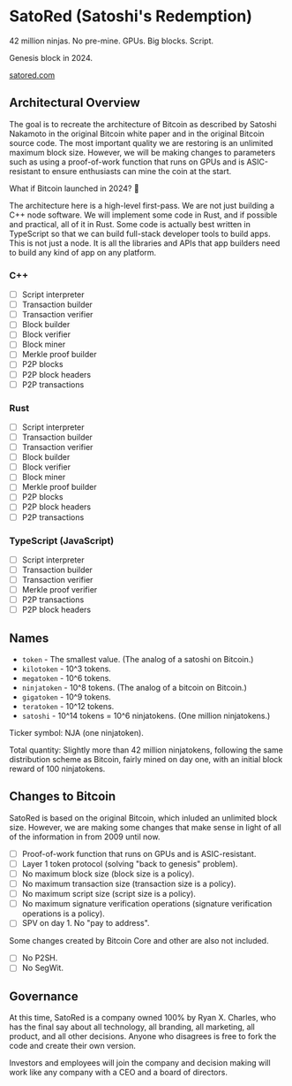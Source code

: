 # SatoRed (Satoshi's Redemption)

42 million ninjas. No pre-mine. GPUs. Big blocks. Script.

Genesis block in 2024.

[satored.com](https://satored.com)

## Architectural Overview

The goal is to recreate the architecture of Bitcoin as described by Satoshi
Nakamoto in the original Bitcoin white paper and in the original Bitcoin source
code. The most important quality we are restoring is an unlimited maximum block
size. However, we will be making changes to parameters such as using a
proof-of-work function that runs on GPUs and is ASIC-resistant to ensure
enthusiasts can mine the coin at the start.

What if Bitcoin launched in 2024? 🤔

The architecture here is a high-level first-pass. We are not just building a C++
node software. We will implement some code in Rust, and if possible and
practical, all of it in Rust. Some code is actually best written in TypeScript
so that we can build full-stack developer tools to build apps. This is not just
a node. It is all the libraries and APIs that app builders need to build any
kind of app on any platform.

### C++

- [ ] Script interpreter
- [ ] Transaction builder
- [ ] Transaction verifier
- [ ] Block builder
- [ ] Block verifier
- [ ] Block miner
- [ ] Merkle proof builder
- [ ] P2P blocks
- [ ] P2P block headers
- [ ] P2P transactions

### Rust

- [ ] Script interpreter
- [ ] Transaction builder
- [ ] Transaction verifier
- [ ] Block builder
- [ ] Block verifier
- [ ] Block miner
- [ ] Merkle proof builder
- [ ] P2P blocks
- [ ] P2P block headers
- [ ] P2P transactions

### TypeScript (JavaScript)

- [ ] Script interpreter
- [ ] Transaction builder
- [ ] Transaction verifier
- [ ] Merkle proof verifier
- [ ] P2P transactions
- [ ] P2P block headers

## Names

- `token` - The smallest value. (The analog of a satoshi on Bitcoin.)
- `kilotoken` - 10^3 tokens.
- `megatoken` - 10^6 tokens.
- `ninjatoken` - 10^8 tokens. (The analog of a bitcoin on Bitcoin.)
- `gigatoken` - 10^9 tokens.
- `teratoken` - 10^12 tokens.
- `satoshi` - 10^14 tokens = 10^6 ninjatokens. (One million ninjatokens.)

Ticker symbol: NJA (one ninjatoken).

Total quantity: Slightly more than 42 million ninjatokens, following the same
distribution scheme as Bitcoin, fairly mined on day one, with an initial block
reward of 100 ninjatokens.

## Changes to Bitcoin

SatoRed is based on the original Bitcoin, which inluded an unlimited block size.
However, we are making some changes that make sense in light of all of the
information in from 2009 until now.

- [ ] Proof-of-work function that runs on GPUs and is ASIC-resistant.
- [ ] Layer 1 token protocol (solving "back to genesis" problem).
- [ ] No maximum block size (block size is a policy).
- [ ] No maximum transaction size (transaction size is a policy).
- [ ] No maximum script size (script size is a policy).
- [ ] No maximum signature verification operations (signature verification
  operations is a policy).
- [ ] SPV on day 1. No "pay to address".

Some changes created by Bitcoin Core and other are also not included.

- [ ] No P2SH.
- [ ] No SegWit.

## Governance

At this time, SatoRed is a company owned 100% by Ryan X. Charles, who has the
final say about all technology, all branding, all marketing, all product, and
all other decisions. Anyone who disagrees is free to fork the code and create
their own version.

Investors and employees will join the company and decision making will work like
any company with a CEO and a board of directors.